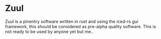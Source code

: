 # Zuul 

Zuul is a pinentry software written in rust and using the iced-rs gui framework, this should be considered as pre-alpha quality software.
This is not ready to be used by anyone yet but me..

